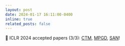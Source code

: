 ```yaml
---
layout: post
date: 2024-01-17 16:11:00-0400
inline: true
related_posts: false
---
```


🥳 ICLR 2024 accepted papers (3/3): [CTM](https://openreview.net/forum?id=ymjI8feDTD), [MPGD](https://openreview.net/forum?id=o3BxOLoxm1),  [SAN](https://openreview.net/forum?id=eiF7TU1E8E)!
